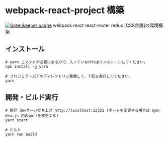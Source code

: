 # webpack-react-project 構築

[![Greenkeeper badge](https://badges.greenkeeper.io/wilf312/webpack-react-boilerplate.svg)](https://greenkeeper.io/)
webpack react react-router redux [CSS言語]の環境構築


## インストール

```CLI
# yarn コマンドが必要になるので、入っていなければインストールしてください。
npm install -g yarn
```

```CLI
# プロジェクト以下のディレクトリに移動して、下記を実行してください。
yarn
```


## 開発・ビルド実行

```CLI
# 開発 devサーバ立ち上げ http://localhost:12321 (ポートを変更する場合は npm-dev.js 内のportを変更する)
yarn start

# ビルド
yarn run build
```


